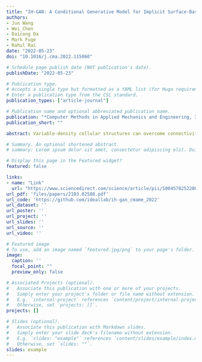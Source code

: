 ```yaml
---
title: "IH-GAN: A Conditional Generative Model for Implicit Surface-Based Inverse Design of Cellular Structures"
authors:
- Jun Wang
- Wei_Chen
- Daicong Da
- Mark Fuge
- Rahul Rai
date: "2022-05-23"
doi: "10.1016/j.cma.2022.115060"

# Schedule page publish date (NOT publication's date).
publishDate: "2022-05-23"

# Publication type.
# Accepts a single type but formatted as a YAML list (for Hugo requirements).
# Enter a publication type from the CSL standard.
publication_types: ["article-journal"]

# Publication name and optional abbreviated publication name.
publication: "*Computer Methods in Applied Mechanics and Engineering, 396*"
publication_short: ""

abstract: Variable-density cellular structures can overcome connectivity and manufacturability issues of topologically optimized structures, particularly those represented as discrete density maps. However, the optimization of such cellular structures is challenging due to the multiscale design problem. Past work addressing this problem generally either only optimizes the volume fraction of single-type unit cells but ignoring the effects of unit cell geometry on properties, or considers the geometry–property relation but builds this relation via heuristics. In contrast, we propose a simple yet more principled way to accurately model the property to geometry mapping using a conditional deep generative model, named Inverse Homogenization Generative Adversarial Network (IH-GAN). It learns the conditional distribution of unit cell geometries given properties and can realize the one-to-many mapping from properties to geometries. We further reduce the complexity of IH-GAN by using the implicit function parameterization to represent unit cell geometries. Results show that our method can 1) generate various unit cells that satisfy given material properties with high accuracy ($R^2$-scores between target properties and properties of generated unit cells > 98%) and 2) improve the optimized structural performance over the conventional variable-density single-type structure. In the minimum compliance example, our IH-GAN generated structure achieves a 79.7% reduction in concentrated stress and an extra 3.03% reduction in displacement. In the target deformation examples, our IH-GAN generated structure reduces the target matching error by 86.4% and 79.6% for two test cases, respectively. We also demonstrated that the connectivity issue for multi-type unit cells can be solved by transition layer blending.

# Summary. An optional shortened abstract.
# summary: Lorem ipsum dolor sit amet, consectetur adipiscing elit. Duis posuere tellus ac convallis placerat. Proin tincidunt magna sed ex sollicitudin condimentum.

# Display this page in the Featured widget?
featured: false

links:
- name: "Link"
  url: "https://www.sciencedirect.com/science/article/pii/S0045782522002699?via%3Dihub"
url_pdf: 'files/papers/2103.02588.pdf'
url_code: 'https://github.com/ideallab/ih-gan_cmame_2022'
url_dataset: ''
url_poster: ''
url_project: ''
url_slides: ''
url_source: ''
url_video: ''

# Featured image
# To use, add an image named `featured.jpg/png` to your page's folder. 
image:
  caption: ''
  focal_point: ""
  preview_only: false

# Associated Projects (optional).
#   Associate this publication with one or more of your projects.
#   Simply enter your project's folder or file name without extension.
#   E.g. `internal-project` references `content/project/internal-project/index.md`.
#   Otherwise, set `projects: []`.
projects: []

# Slides (optional).
#   Associate this publication with Markdown slides.
#   Simply enter your slide deck's filename without extension.
#   E.g. `slides: "example"` references `content/slides/example/index.md`.
#   Otherwise, set `slides: ""`.
slides: example
---
```

